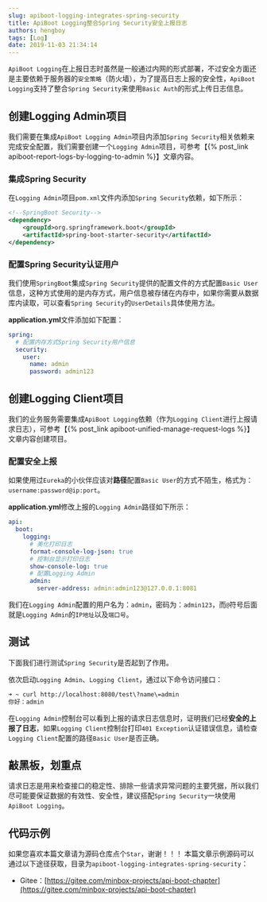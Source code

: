 ```yaml
---
slug: apiboot-logging-integrates-spring-security
title: ApiBoot Logging整合Spring Security安全上报日志
authors: hengboy
tags: [Log]
date: 2019-11-03 21:34:14
---
```

`ApiBoot Logging`在上报日志时虽然是一般通过内网的形式部署，不过安全方面还是主要依赖于服务器的`安全策略`（防火墙），为了提高日志上报的安全性，`ApiBoot Logging`支持了整合`Spring Security`来使用`Basic Auth`的形式上传日志信息。
<!--truncate-->

## 创建Logging Admin项目
我们需要在集成`ApiBoot Logging Admin`项目内添加`Spring Security`相关依赖来完成安全配置，我们需要创建一个`Logging Admin`项目，可参考【{% post_link apiboot-report-logs-by-logging-to-admin %}】文章内容。
### 集成Spring Security
在`Logging Admin`项目`pom.xml`文件内添加`Spring Security`依赖，如下所示：
```xml
<!--SpringBoot Security-->
<dependency>
    <groupId>org.springframework.boot</groupId>
    <artifactId>spring-boot-starter-security</artifactId>
</dependency>
```
### 配置Spring Security认证用户

我们使用`SpringBoot`集成`Spring Security`提供的配置文件的方式配置`Basic User`信息，这种方式使用的是内存方式，用户信息被存储在内存中，如果你需要从数据库内读取，可以查看`Spring Security`的`UserDetails`具体使用方法。

**application.yml**文件添加如下配置：

```yaml
spring:
  # 配置内存方式Spring Security用户信息
  security:
    user:
      name: admin
      password: admin123
```



## 创建Logging Client项目

我们的业务服务需要集成`ApiBoot Logging`依赖（作为`Logging Client`进行上报请求日志），可参考【{% post_link apiboot-unified-manage-request-logs %}】文章内容创建项目。

### 配置安全上报

如果使用过`Eureka`的小伙伴应该对**路径**配置`Basic User`的方式不陌生，格式为：`username:password@ip:port`。

**application.yml**修改上报的`Logging Admin`路径如下所示：

```yaml
api:
  boot:
    logging:
      # 美化打印日志
      format-console-log-json: true
      # 控制台显示打印日志
      show-console-log: true
      # 配置Logging Admin
      admin:
        server-address: admin:admin123@127.0.0.1:8081
```

我们在`Logging Admin`配置的用户名为：`admin`，密码为：`admin123`，而`@`符号后面就是`Logging Admin`的`IP地址`以及`端口号`。

## 测试

下面我们进行测试`Spring Security`是否起到了作用。

依次启动`Logging Admin`、`Logging Client`，通过以下命令访问接口：

```bash
➜ ~ curl http://localhost:8080/test\?name\=admin 
你好：admin
```

在`Logging Admin`控制台可以看到上报的请求日志信息时，证明我们已经**安全的上报了日志**，如果`Logging Client`控制台打印`401 Exception`认证错误信息，请检查`Logging Client`配置的路径`Basic User`是否正确。

## 敲黑板，划重点

请求日志是用来检查接口的稳定性、排除一些请求异常问题的主要凭据，所以我们尽可能要保证数据的有效性、安全性，建议搭配`Spring Security`一块使用`ApiBoot Logging`。

## 代码示例
如果您喜欢本篇文章请为源码仓库点个`Star`，谢谢！！！
本篇文章示例源码可以通过以下途径获取，目录为`apiboot-logging-integrates-spring-security`：

- Gitee：[https://gitee.com/minbox-projects/api-boot-chapter](https://gitee.com/minbox-projects/api-boot-chapter)